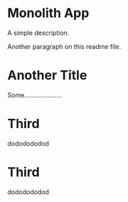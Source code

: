 # Monolith App

A simple description.

Another paragraph on this readme file.

# Another Title

Some.....................

# Third

dododododod

# Third

dododododod
